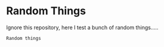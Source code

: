 # Random Things 

Ignore this repository, here I test a bunch of random things.....

`Random things`
